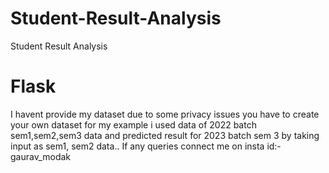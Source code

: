 # Student-Result-Analysis
Student Result Analysis
# Flask
I havent provide my dataset due to some privacy issues you have to create your own dataset for my example i used data of 2022 batch sem1,sem2,sem3 data and predicted result for 2023 batch sem 3 by taking input as sem1, sem2 data..
If any queries connect me on insta id:- gaurav_modak
